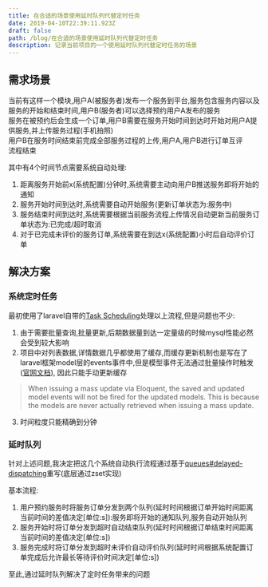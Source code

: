 ```yaml
---
title: 在合适的场景使用延时队列代替定时任务
date: 2019-04-10T22:39:11.923Z
draft: false
path: /blog/在合适的场景使用延时队列代替定时任务
description: 记录当前项目的一个使用延时队列代替定时任务的场景
---
```


## 需求场景

当前有这样一个模块,用户A(被服务者)发布一个服务到平台,服务包含服务内容以及服务的开始和结束时间,用户B(服务者)可以选择预约用户A发布的服务  
服务在被预约后会生成一个订单,用户B需要在服务开始时间到达时开始对用户A提供服务,并上传服务过程(手机拍照)  
用户B在服务时间结束前完成全部服务过程的上传,用户A,用户B进行订单互评  
流程结束  


其中有4个时间节点需要系统自动处理:  
1. 距离服务开始前x(系统配置)分钟时,系统需要主动向用户B推送服务即将开始的通知  
2. 服务开始时间到达时,系统需要自动开始服务(更新订单状态为:服务中)  
3. 服务结束时间到达时,系统需要根据当前服务流程上传情况自动更新当前服务订单状态为:已完成/超时取消  
4. 对于已完成未评价的服务订单,系统需要在到达x(系统配置)小时后自动评价订单  

## 解决方案

### 系统定时任务

最初使用了laravel自带的[Task Scheduling](https://laravel.com/docs/5.5/scheduling)处理以上流程,但是问题也不少:  
1. 由于需要批量查询,批量更新,后期数据量到达一定量级的时候mysql性能必然会受到较大影响  
2. 项目中对列表数据,详情数据几乎都使用了缓存,而缓存更新机制也是写在了laravel框架model层的events事件中,但是模型事件无法通过批量操作时触发([官网文档](https://laravel.com/docs/5.5/eloquent)), 因此只能手动更新缓存  
> When issuing a mass update via Eloquent, the saved and updated model events will not be fired for the updated models. This is because the models are never actually retrieved when issuing a mass update.  

3. 时间粒度只能精确到分钟  

### 延时队列

针对上述问题,我决定把这几个系统自动执行流程通过基于[queues#delayed-dispatching](https://laravel.com/docs/5.5/queues#delayed-dispatching)重写(底层通过zset实现)  

基本流程:  

1. 用户预约服务时将服务订单分发到两个队列(延时时间根据订单开始时间距离当前时间的差值决定[单位:s]):服务即将开始的通知队列,服务自动开始队列  
2. 服务开始时将订单分发到超时自动结束队列(延时时间根据订单结束时间距离当前时间的差值决定[单位:s])  
3. 服务完成时将订单分发到超时未评价自动评价队列(延时时间根据系统配置订单完成后允许最长等待评价时间决定[单位:s])  

至此,通过延时队列解决了定时任务带来的问题
